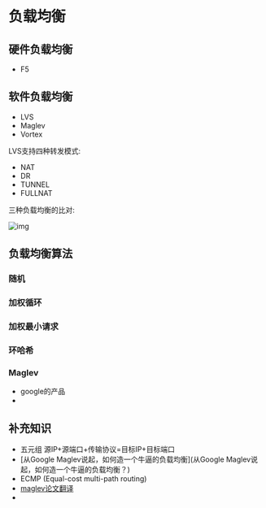 # 负载均衡



## 硬件负载均衡

* F5



## 软件负载均衡

* LVS
* Maglev
* Vortex

LVS支持四种转发模式:

* NAT
* DR
* TUNNEL
* FULLNAT

三种负载均衡的比对:

![img](https://tva1.sinaimg.cn/large/e6c9d24ely1gzpuuouw23j20rv0fjdgm.jpg)

## 负载均衡算法



### 随机



### 加权循环



### 加权最小请求



### 环哈希



### Maglev

* google的产品
* 

## 补充知识

* 五元组  源IP+源端口+传输协议=目标IP+目标端口
* [从Google Maglev说起，如何造一个牛逼的负载均衡](从Google Maglev说起，如何造一个牛逼的负载均衡？)
* ECMP (Equal-cost multi-path routing)
* [maglev论文翻译](http://events.jianshu.io/p/f1c87c19cffc)
* 